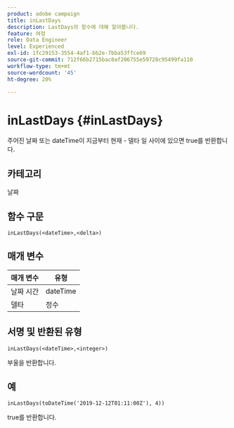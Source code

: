 ```yaml
---
product: adobe campaign
title: inLastDays
description: LastDays의 함수에 대해 알아봅니다.
feature: 여정
role: Data Engineer
level: Experienced
exl-id: 1fc29153-3554-4af1-bb2e-7bba53ffce69
source-git-commit: 712f66b2715bac0af206755e59728c95499fa110
workflow-type: tm+mt
source-wordcount: '45'
ht-degree: 20%

---
```


# inLastDays {#inLastDays}

주어진 날짜 또는 dateTime이 지금부터 현재 - 델타 일 사이에 있으면 true를 반환합니다.

## 카테고리

날짜

## 함수 구문

`inLastDays(<dateTime>,<delta>)`

## 매개 변수

| 매개 변수 | 유형 |
|-----------|------------------|
| 날짜 시간 | dateTime |
| 델타 | 정수 |

## 서명 및 반환된 유형

`inLastDays(<dateTime>,<integer>)`

부울을 반환합니다.

## 예

`inLastDays(toDateTime('2019-12-12T01:11:00Z'), 4))`

true를 반환합니다.
